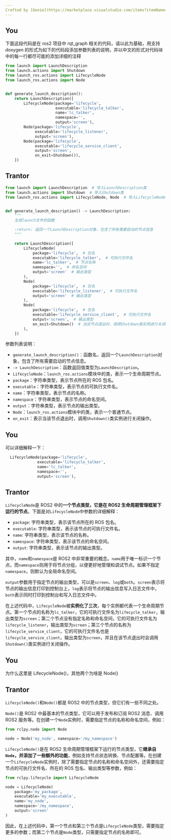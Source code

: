 ```yaml
---
Crafted by [Genie](https://marketplace.visualstudio.com/items?itemName=genieai.chatgpt-vscode)
---
```


## You

下面这段代码是在 ros2 项目中 rqt_graph 相关的代码，请以此为基础，用支持 doxygen 的形式为如下的代码段添加参数列表的说明，并以中文的形式对代码块中的每一行都尽可能的添加详细的注释

```python
from launch import LaunchDescription
from launch.actions import Shutdown
from launch_ros.actions import LifecycleNode
from launch_ros.actions import Node


def generate_launch_description():
    return LaunchDescription([
        LifecycleNode(package='lifecycle',
                      executable='lifecycle_talker',
                      name='lc_talker',
                      namespace='',
                      output='screen'),
        Node(package='lifecycle',
             executable='lifecycle_listener',
             output='screen'),
        Node(package='lifecycle',
             executable='lifecycle_service_client',
             output='screen',
             on_exit=Shutdown()),
    ])
```

## Trantor

```python
from launch import LaunchDescription  # 导入LaunchDescription类
from launch.actions import Shutdown  # 导入Shutdown类
from launch_ros.actions import LifecycleNode, Node  # 导入LifecycleNode和Node类


def generate_launch_description() -> LaunchDescription:
    """
    生成launch文件的函数

    :return: 返回一个LaunchDescription对象，包含了所有需要启动的节点信息
    """

    return LaunchDescription([
        LifecycleNode(
            package='lifecycle',  # 包名
            executable='lifecycle_talker',  # 可执行文件名
            name='lc_talker',  # 节点名称
            namespace='',  # 命名空间
            output='screen'  # 输出类型
        ),
        Node(
            package='lifecycle',  # 包名
            executable='lifecycle_listener',  # 可执行文件名
            output='screen'  # 输出类型
        ),
        Node(
            package='lifecycle',  # 包名
            executable='lifecycle_service_client',  # 可执行文件名
            output='screen',  # 输出类型
            on_exit=Shutdown()  # 当该节点退出时，调用Shutdown类实例进行关闭操作
        ),
    ])
```

参数列表说明：

- `generate_launch_description()`：函数名，返回一个`LaunchDescription`对象，包含了所有需要启动的节点信息。
- `-> LaunchDescription`：函数返回值类型为`LaunchDescription`。
- `LifecycleNode`：`launch_ros.actions`模块中的类，表示一个生命周期节点。
- `package`：字符串类型，表示节点所在的 ROS 包名。
- `executable`：字符串类型，表示节点的可执行文件名。
- `name`：字符串类型，表示节点的名称。
- `namespace`：字符串类型，表示节点的命名空间。
- `output`：字符串类型，表示节点的输出类型。
- `Node`：`launch_ros.actions`模块中的类，表示一个普通节点。
- `on_exit`：表示当该节点退出时，调用`Shutdown()`类实例进行关闭操作。

## You

可以详细解释一下：

```python
  LifecycleNode(package='lifecycle',
              executable='lifecycle_talker',
              name='lc_talker',
              namespace='',
              output='screen'),
```

## Trantor

`LifecycleNode`是 ROS2 中的**一个节点类型，它是在 ROS2 生命周期管理框架下运行的节点**。下面是对`LifecycleNode`中参数的详细解释：

- `package`: 字符串类型，表示该节点所在的 ROS 包名。
- `executable`: 字符串类型，表示该节点的可执行文件名。
- `name`: 字符串类型，表示该节点的名称。
- `namespace`: 字符串类型，表示该节点的命名空间。
- `output`: 字符串类型，表示该节点的输出类型。

其中，`name`和`namespace`是 ROS2 中非常重要的概念。`name`用于唯一标识一个节点，而`namespace`则用于将节点分组，以便更好地管理和调试节点。如果不指定`namespace`，则默认为全局命名空间。

`output`参数用于指定节点的输出类型，可以是`screen`、`log`或`both`。`screen`表示将节点的输出信息打印到控制台上，`log`表示将节点的输出信息写入日志文件中，`both`表示同时打印到控制台和写入日志文件中。

在上述代码中，`LifecycleNode`被**实例化了三次**，每个实例都代表一个生命周期节点。第一个节点的名称为`lc_talker`，它的可执行文件名为`lifecycle_talker`，输出类型为`screen`；第二个节点没有指定名称和命名空间，它的可执行文件名为`lifecycle_listener`，输出类型为`screen`；第三个节点的名称为`lifecycle_service_client`，它的可执行文件名也是`lifecycle_service_client`，输出类型为`screen`，并且在该节点退出时会调用`Shutdown()`类实例进行关闭操作。

## You

为什么这里是 LifecycleNode()，其他两个为啥是 Node()

## Trantor

`LifecycleNode()`和`Node()`都是 ROS2 中的节点类型，但它们有一些不同之处。

`Node()`是 ROS2 中最基本的节点类型，它可以用于发布和订阅 ROS2 消息、调用 ROS2 服务等。在创建一个`Node`实例时，需要指定节点的名称和命名空间，例如：

```python
from rclpy.node import Node

node = Node('my_node', namespace='/my_namespace')
```

`LifecycleNode()`是在 ROS2 生命周期管理框架下运行的节点类型，它**继承自`Node`，并添加了一些额外的功能**，例如支持节点状态转换、节点配置等。在创建一个`LifecycleNode`实例时，除了需要指定节点的名称和命名空间外，还需要指定节点的可执行文件名、所在的 ROS 包名、输出类型等参数，例如：

```python
from rclpy.lifecycle import LifecycleNode

node = LifecycleNode(
    package='my_package',
    executable='my_executable',
    name='my_node',
    namespace='/my_namespace',
    output='screen'
)
```

因此，在上述代码中，第一个节点和第三个节点是`LifecycleNode`类型，需要指定更多的参数；而第二个节点是`Node`类型，只需要指定节点的名称即可。
